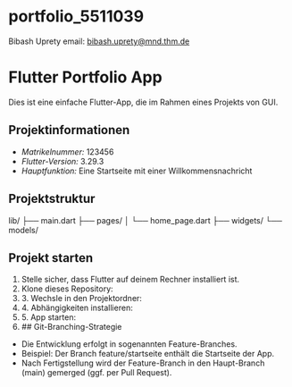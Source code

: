 # portfolio_5511039
Bibash Uprety 
email: bibash.uprety@mnd.thm.de

# Flutter Portfolio App

Dies ist eine einfache Flutter-App, die im Rahmen eines Projekts von GUI.

## Projektinformationen

- *Matrikelnummer:* 123456
- *Flutter-Version:* 3.29.3 
- *Hauptfunktion:* Eine Startseite mit einer Willkommensnachricht

## Projektstruktur
lib/
├── main.dart
├── pages/
│   └── home_page.dart
├── widgets/
└── models/
## Projekt starten

1. Stelle sicher, dass Flutter auf deinem Rechner installiert ist.
2. Klone dieses Repository:
3. ⁠3. Wechsle in den Projektordner:
4. ⁠4. Abhängigkeiten installieren:
5. ⁠5. App starten:
6. ⁠## Git-Branching-Strategie

- Die Entwicklung erfolgt in sogenannten Feature-Branches.
- Beispiel: Der Branch feature/startseite enthält die Startseite der App.
- Nach Fertigstellung wird der Feature-Branch in den Haupt-Branch (main) gemerged (ggf. per Pull Request).



